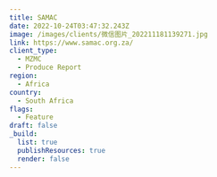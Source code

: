 ```yaml
---
title: SAMAC
date: 2022-10-24T03:47:32.243Z
image: /images/clients/微信图片_202211181139271.jpg
link: https://www.samac.org.za/
client_type:
  - MZMC
  - Produce Report
region:
  - Africa
country:
  - South Africa
flags:
  - Feature
draft: false
_build:
  list: true
  publishResources: true
  render: false
---
```

